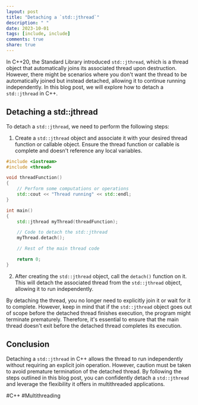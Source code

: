 ```yaml
---
layout: post
title: "Detaching a `std::jthread`"
description: " "
date: 2023-10-01
tags: [include, include]
comments: true
share: true
---
```


In C++20, the Standard Library introduced `std::jthread`, which is a thread object that automatically joins its associated thread upon destruction. However, there might be scenarios where you don't want the thread to be automatically joined but instead detached, allowing it to continue running independently. In this blog post, we will explore how to detach a `std::jthread` in C++.

## Detaching a std::jthread
To detach a `std::jthread`, we need to perform the following steps:

1. Create a `std::jthread` object and associate it with your desired thread function or callable object. Ensure the thread function or callable is complete and doesn't reference any local variables.

```cpp
#include <iostream>
#include <thread>

void threadFunction()
{
    // Perform some computations or operations
    std::cout << "Thread running" << std::endl;
}

int main()
{
    std::jthread myThread(threadFunction);

    // Code to detach the std::jthread
    myThread.detach();

    // Rest of the main thread code

    return 0;
}
```

2. After creating the `std::jthread` object, call the `detach()` function on it. This will detach the associated thread from the `std::jthread` object, allowing it to run independently.

By detaching the thread, you no longer need to explicitly join it or wait for it to complete. However, keep in mind that if the `std::jthread` object goes out of scope before the detached thread finishes execution, the program might terminate prematurely. Therefore, it's essential to ensure that the main thread doesn't exit before the detached thread completes its execution.

## Conclusion
Detaching a `std::jthread` in C++ allows the thread to run independently without requiring an explicit join operation. However, caution must be taken to avoid premature termination of the detached thread. By following the steps outlined in this blog post, you can confidently detach a `std::jthread` and leverage the flexibility it offers in multithreaded applications.

#C++ #Multithreading